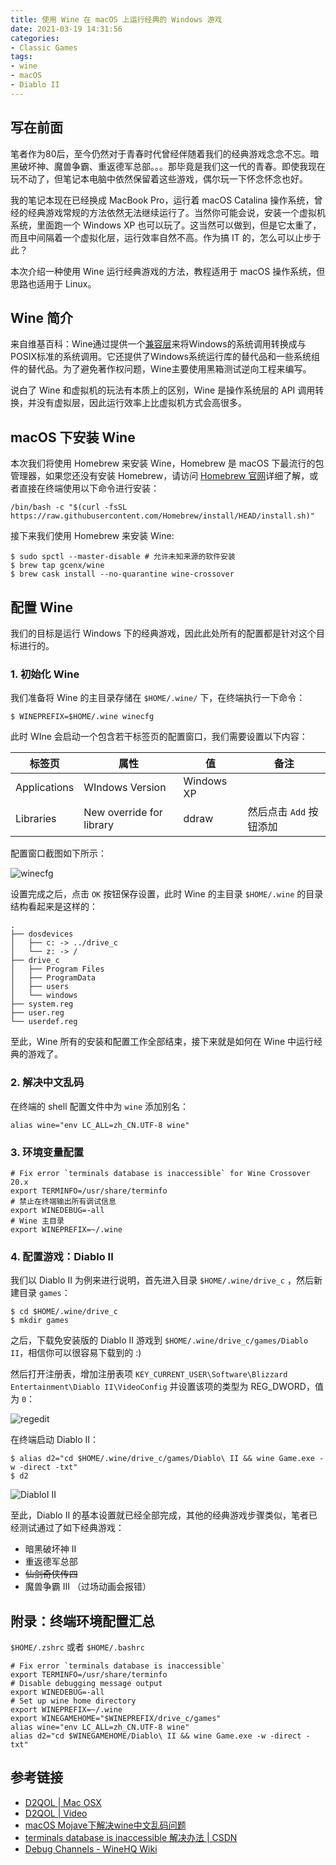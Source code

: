 ```yaml
---
title: 使用 Wine 在 macOS 上运行经典的 Windows 游戏
date: 2021-03-19 14:31:56
categories:
- Classic Games
tags:
- wine
- macOS
- Diablo II
---
```


## 写在前面

笔者作为80后，至今仍然对于青春时代曾经伴随着我们的经典游戏念念不忘。暗黑破坏神、魔兽争霸、重返德军总部。。。那毕竟是我们这一代的青春。即使我现在玩不动了，但笔记本电脑中依然保留着这些游戏，偶尔玩一下怀念怀念也好。

我的笔记本现在已经换成 MacBook Pro，运行着 macOS Catalina 操作系统，曾经的经典游戏常规的方法依然无法继续运行了。当然你可能会说，安装一个虚拟机系统，里面跑一个 Windows XP 也可以玩了。这当然可以做到，但是它太重了，而且中间隔着一个虚拟化层，运行效率自然不高。作为搞 IT 的，怎么可以止步于此？

本次介绍一种使用 Wine 运行经典游戏的方法，教程适用于 macOS 操作系统，但思路也适用于 Linux。

<!-- more -->

## Wine 简介

来自维基百科：Wine通过提供一个[兼容层](https://zh.wikipedia.org/wiki/兼容层)来将Windows的系统调用转换成与POSIX标准的系统调用。它还提供了Windows系统运行库的替代品和一些系统组件的替代品。为了避免著作权问题，Wine主要使用黑箱测试逆向工程来编写。

说白了 Wine 和虚拟机的玩法有本质上的区别，Wine 是操作系统层的 API 调用转换，并没有虚拟层，因此运行效率上比虚拟机方式会高很多。

## macOS 下安装 Wine

本次我们将使用 Homebrew 来安装 Wine，Homebrew 是 macOS 下最流行的包管理器，如果您还没有安装 Homebrew，请访问 [Homebrew 官网](https://brew.sh/)详细了解，或者直接在终端使用以下命令进行安装：

```shell
/bin/bash -c "$(curl -fsSL https://raw.githubusercontent.com/Homebrew/install/HEAD/install.sh)"
```

接下来我们使用 Homebrew 来安装 Wine:

```shell
$ sudo spctl --master-disable # 允许未知来源的软件安装
$ brew tap gcenx/wine
$ brew cask install --no-quarantine wine-crossover
```

## 配置 Wine

我们的目标是运行 Windows 下的经典游戏，因此此处所有的配置都是针对这个目标进行的。

### 1. 初始化 Wine

我们准备将 Wine 的主目录存储在 `$HOME/.wine/` 下，在终端执行一下命令：

```shell
$ WINEPREFIX=$HOME/.wine winecfg
```

此时 WIne 会启动一个包含若干标签页的配置窗口，我们需要设置以下内容：

| 标签页       | 属性                     | 值         | 备注                    |
| ------------ | ------------------------ | ---------- | ----------------------- |
| Applications | WIndows Version          | Windows XP |                         |
| Libraries    | New override for library | ddraw      | 然后点击 `Add` 按钮添加 |

配置窗口截图如下所示：

![winecfg](Play-Windows-Classic-Games-on-macOS/winecfg.png)

设置完成之后，点击 `OK` 按钮保存设置，此时 Wine 的主目录 `$HOME/.wine` 的目录结构看起来是这样的：

```
.
├── dosdevices
│   ├── c: -> ../drive_c
│   └── z: -> /
├── drive_c
│   ├── Program Files
│   ├── ProgramData
│   ├── users
│   └── windows
├── system.reg
├── user.reg
└── userdef.reg
```

至此，Wine 所有的安装和配置工作全部结束，接下来就是如何在 Wine 中运行经典的游戏了。

### 2. 解决中文乱码

在终端的 shell 配置文件中为 `wine` 添加别名：

```shell
alias wine="env LC_ALL=zh_CN.UTF-8 wine"
```

### 3. 环境变量配置

```shell
# Fix error `terminals database is inaccessible` for Wine Crossover 20.x
export TERMINFO=/usr/share/terminfo
# 禁止在终端输出所有调试信息
export WINEDEBUG=-all
# Wine 主目录
export WINEPREFIX=~/.wine
```

### 4. 配置游戏：Diablo II

我们以 Diablo II 为例来进行说明，首先进入目录 `$HOME/.wine/drive_c` ，然后新建目录 `games`：

```shell
$ cd $HOME/.wine/drive_c
$ mkdir games
```

之后，下载免安装版的 Diablo II 游戏到 `$HOME/.wine/drive_c/games/Diablo II`，相信你可以很容易下载到的 :)

然后打开注册表，增加注册表项 `KEY_CURRENT_USER\Software\Blizzard Entertainment\Diablo II\VideoConfig` 并设置该项的类型为 REG_DWORD，值为 `0`：

![regedit](Play-Windows-Classic-Games-on-macOS/regedit.png)

在终端启动 Diablo II：

```shell
$ alias d2="cd $HOME/.wine/drive_c/games/Diablo\ II && wine Game.exe -w -direct -txt"
$ d2
```

![DiabloI II](Play-Windows-Classic-Games-on-macOS/d2.png)

至此，Diablo II 的基本设置就已经全部完成，其他的经典游戏步骤类似，笔者已经测试通过了如下经典游戏：

- 暗黑破坏神 II
- 重返德军总部
- ~~仙剑奇侠传四~~
- 魔兽争霸 III （过场动画会报错）

## 附录：终端环境配置汇总

`$HOME/.zshrc` 或者 `$HOME/.bashrc`

```shell
# Fix error `terminals database is inaccessible`
export TERMINFO=/usr/share/terminfo
# Disable debugging message output
export WINEDEBUG=-all
# Set up wine home directory
export WINEPREFIX=~/.wine
export WINEGAMEHOME="$WINEPREFIX/drive_c/games"
alias wine="env LC_ALL=zh_CN.UTF-8 wine"
alias d2="cd $WINEGAMEHOME/Diablo\ II && wine Game.exe -w -direct -txt"
```

## 参考链接

- [D2QOL | Mac OSX](https://github.com/whipowill/d2-plugy-qol/blob/master/Guides/MacOSX.md)
- [D2QOL | Video](https://github.com/whipowill/d2-plugy-qol/blob/master/Guides/Video.md)
- [macOS Mojave下解决wine中文乱码问题](https://blog.csdn.net/Y1575071736/article/details/91356917)
- [terminals database is inaccessible 解决办法 | CSDN](https://blog.csdn.net/qq_29695701/article/details/90715653)
- [Debug Channels - WineHQ Wiki](https://wiki.winehq.org/Debug_Channels)


